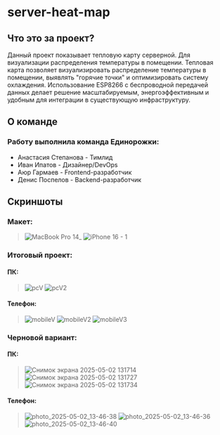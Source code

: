 # server-heat-map
## Что это за проект?
Данный проект показывает тепловую карту серверной. Для визуализации распределения температуры в помещении. 
Тепловая карта позволяет визуализировать распределение температуры в помещении, выявлять "горячие точки" и оптимизировать систему охлаждения. Использование ESP8266 с беспроводной передачей данных делает решение масштабируемым, энергоэффективным и удобным для интеграции в существующую инфраструктуру.
## О команде
### Работу выполнила команда Единорожки:
* Анастасия Степанова - Тимлид
* Иван Ипатов - Дизайнер/DevOps
* Аюр Гармаев - Frontend-разработчик
* Денис Поспелов - Backend-разработчик
## Скриншоты
### Mакет:
> ![MacBook Pro 14_](https://github.com/user-attachments/assets/30f689cb-6da3-4ed3-aee4-b09d450ef79d)
> ![iPhone 16 - 1](https://github.com/user-attachments/assets/4fb675bd-ead7-4749-bba7-d92f81c3019c)
### Итоговый проект:
#### ПК:
> ![pcV](https://github.com/user-attachments/assets/c5200532-b98a-40f2-81b3-0a0474d2a687)
> ![pcV2](https://github.com/user-attachments/assets/d49fd0a5-8581-4865-b963-7188d375e9df)
#### Телефон:
> ![mobileV](https://github.com/user-attachments/assets/f9b1b978-258e-4992-962c-7431bc45bbdc)
> ![mobileV2](https://github.com/user-attachments/assets/b8e810f9-f0a9-4d78-9b67-daef5a86918c)
> ![mobileV3](https://github.com/user-attachments/assets/b1f10c63-e1f8-4f60-8632-16eb400e3da8)
### Черновой вариант:
#### ПК:
> ![Снимок экрана 2025-05-02 131714](https://github.com/user-attachments/assets/6d403632-591e-4541-abdb-f45fa691fa4c)
> ![Снимок экрана 2025-05-02 131727](https://github.com/user-attachments/assets/b8d0b203-0b46-4a68-b325-779ec3609e10)
> ![Снимок экрана 2025-05-02 131734](https://github.com/user-attachments/assets/afc28760-ef04-47e9-bf08-f1bcfd997035)
#### Телефон:
> ![photo_2025-05-02_13-46-38](https://github.com/user-attachments/assets/3893e1d6-0106-4d75-b3d1-9fe9168d73d2)
> ![photo_2025-05-02_13-46-36](https://github.com/user-attachments/assets/947c5e3d-dade-45ed-aadf-811b7cb73d36)
> ![photo_2025-05-02_13-46-40](https://github.com/user-attachments/assets/a4af7dc1-c431-4e73-8b14-447b43e9ee02)
